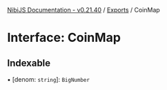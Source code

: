 [NibiJS Documentation - v0.21.40](../intro.md) / [Exports](../modules.md) / CoinMap

# Interface: CoinMap

## Indexable

▪ [denom: `string`]: `BigNumber`
